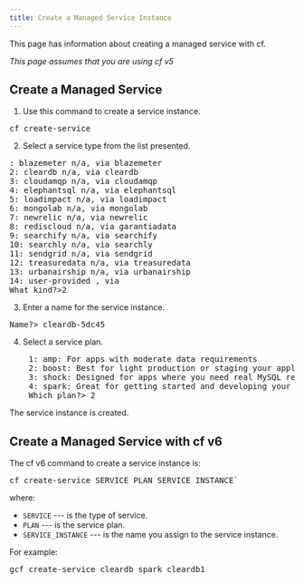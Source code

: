 ```yaml
---
title: Create a Managed Service Instance
---
```


This page has information about creating a managed service with cf.

_This page assumes that you are using cf v5_

## <a id='cf-create-service'></a>Create a Managed Service ##

1. Use this command to create a service instance.
<pre class="terminal">
cf create-service
</pre>
2. Select a service type from the list presented.
<pre class="terminal">
: blazemeter n/a, via blazemeter
2: cleardb n/a, via cleardb
3: cloudamqp n/a, via cloudamqp
4: elephantsql n/a, via elephantsql
5: loadimpact n/a, via loadimpact
6: mongolab n/a, via mongolab
7: newrelic n/a, via newrelic
8: rediscloud n/a, via garantiadata
9: searchify n/a, via searchify
10: searchly n/a, via searchly
11: sendgrid n/a, via sendgrid
12: treasuredata n/a, via treasuredata
13: urbanairship n/a, via urbanairship
14: user-provided , via
What kind?>2
</pre>
3. Enter a name for the service instance.
<pre class="terminal">
Name?> cleardb-5dc45
</pre>
4. Select a service plan.
<pre class="terminal">
	1: amp: For apps with moderate data requirements
	2: boost: Best for light production or staging your applications
	3: shock: Designed for apps where you need real MySQL reliability, power and throughput
	4: spark: Great for getting started and developing your apps
	Which plan?> 2
</pre>

The service instance is created.


## <a id='gcf-create-service'></a>Create a Managed Service with cf v6 ##

The cf v6 command to create a service instance is:

<pre class="terminal">
cf create-service SERVICE PLAN SERVICE_INSTANCE`
</pre>

where:

* `SERVICE` --- is the type of service.
* `PLAN` --- is the service plan.
* `SERVICE_INSTANCE` --- is the name you assign to the service instance.

For example:
<pre class="terminal">
gcf create-service cleardb spark cleardb1
</pre>